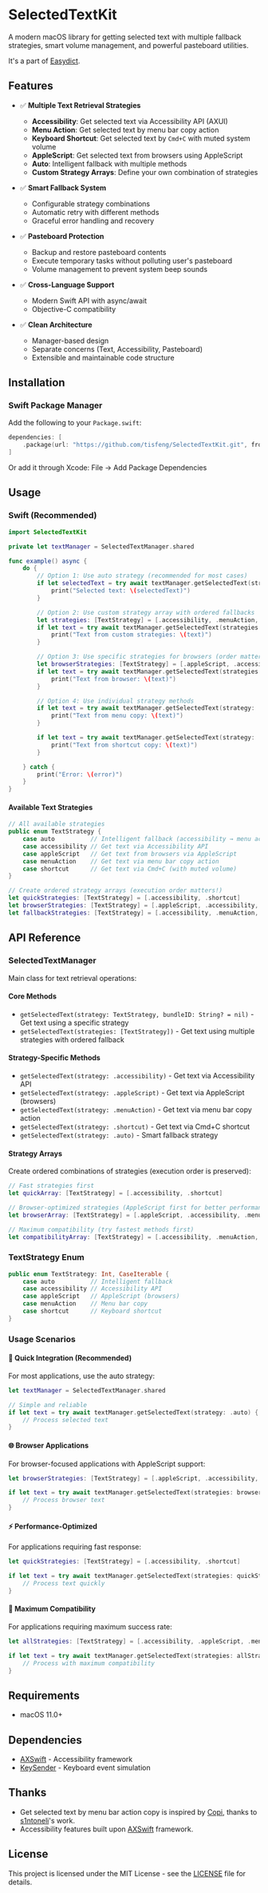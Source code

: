 # SelectedTextKit

A modern macOS library for getting selected text with multiple fallback strategies, smart volume management, and powerful pasteboard utilities.

It's a part of [Easydict](https://github.com/tisfeng/Easydict).

## Features

- ✅ **Multiple Text Retrieval Strategies**
  - **Accessibility**: Get selected text via Accessibility API (AXUI)
  - **Menu Action**: Get selected text by menu bar copy action
  - **Keyboard Shortcut**: Get selected text by `Cmd+C` with muted system volume
  - **AppleScript**: Get selected text from browsers using AppleScript
  - **Auto**: Intelligent fallback with multiple methods
  - **Custom Strategy Arrays**: Define your own combination of strategies

- ✅ **Smart Fallback System**
  - Configurable strategy combinations
  - Automatic retry with different methods
  - Graceful error handling and recovery

- ✅ **Pasteboard Protection**
  - Backup and restore pasteboard contents
  - Execute temporary tasks without polluting user's pasteboard
  - Volume management to prevent system beep sounds

- ✅ **Cross-Language Support**
  - Modern Swift API with async/await
  - Objective-C compatibility

- ✅ **Clean Architecture**
  - Manager-based design
  - Separate concerns (Text, Accessibility, Pasteboard)
  - Extensible and maintainable code structure

## Installation

### Swift Package Manager

Add the following to your `Package.swift`:

```swift
dependencies: [
    .package(url: "https://github.com/tisfeng/SelectedTextKit.git", from: "2.0.0")
]
```

Or add it through Xcode: File → Add Package Dependencies

## Usage

### Swift (Recommended)

```swift
import SelectedTextKit

private let textManager = SelectedTextManager.shared

func example() async {
    do {
        // Option 1: Use auto strategy (recommended for most cases)
        if let selectedText = try await textManager.getSelectedText(strategy: .auto) {
            print("Selected text: \(selectedText)")
        }

        // Option 2: Use custom strategy array with ordered fallbacks
        let strategies: [TextStrategy] = [.accessibility, .menuAction, .shortcut]
        if let text = try await textManager.getSelectedText(strategies: strategies) {
            print("Text from custom strategies: \(text)")
        }

        // Option 3: Use specific strategies for browsers (order matters)
        let browserStrategies: [TextStrategy] = [.appleScript, .accessibility]
        if let text = try await textManager.getSelectedText(strategies: browserStrategies) {
            print("Text from browser: \(text)")
        }

        // Option 4: Use individual strategy methods
        if let text = try await textManager.getSelectedText(strategy: .menuAction) {
            print("Text from menu copy: \(text)")
        }

        if let text = try await textManager.getSelectedText(strategy: .shortcut) {
            print("Text from shortcut copy: \(text)")
        }

    } catch {
        print("Error: \(error)")
    }
}
```

#### Available Text Strategies

```swift
// All available strategies
public enum TextStrategy {
    case auto          // Intelligent fallback (accessibility → menu action)
    case accessibility // Get text via Accessibility API
    case appleScript   // Get text from browsers via AppleScript
    case menuAction    // Get text via menu bar copy action
    case shortcut      // Get text via Cmd+C (with muted volume)
}

// Create ordered strategy arrays (execution order matters!)
let quickStrategies: [TextStrategy] = [.accessibility, .shortcut]
let browserStrategies: [TextStrategy] = [.appleScript, .accessibility, .menuAction]
let fallbackStrategies: [TextStrategy] = [.accessibility, .menuAction, .shortcut]
```

## API Reference

### SelectedTextManager

Main class for text retrieval operations:

#### Core Methods

- `getSelectedText(strategy: TextStrategy, bundleID: String? = nil)` - Get text using a specific strategy
- `getSelectedText(strategies: [TextStrategy])` - Get text using multiple strategies with ordered fallback
  
#### Strategy-Specific Methods

- `getSelectedText(strategy: .accessibility)` - Get text via Accessibility API
- `getSelectedText(strategy: .appleScript)` - Get text via AppleScript (browsers)
- `getSelectedText(strategy: .menuAction)` - Get text via menu bar copy action
- `getSelectedText(strategy: .shortcut)` - Get text via Cmd+C shortcut
- `getSelectedText(strategy: .auto)` - Smart fallback strategy

#### Strategy Arrays

Create ordered combinations of strategies (execution order is preserved):

```swift
// Fast strategies first
let quickArray: [TextStrategy] = [.accessibility, .shortcut]

// Browser-optimized strategies (AppleScript first for better performance)
let browserArray: [TextStrategy] = [.appleScript, .accessibility, .menuAction]

// Maximum compatibility (try fastest methods first)
let compatibilityArray: [TextStrategy] = [.accessibility, .menuAction, .shortcut]
```

### TextStrategy Enum

```swift
public enum TextStrategy: Int, CaseIterable {
    case auto          // Intelligent fallback
    case accessibility // Accessibility API
    case appleScript   // AppleScript (browsers)
    case menuAction    // Menu bar copy
    case shortcut      // Keyboard shortcut
}
```

### Usage Scenarios

#### 🚀 Quick Integration (Recommended)

For most applications, use the auto strategy:

```swift
let textManager = SelectedTextManager.shared

// Simple and reliable
if let text = try await textManager.getSelectedText(strategy: .auto) {
    // Process selected text
}
```

#### 🌐 Browser Applications

For browser-focused applications with AppleScript support:

```swift
let browserStrategies: [TextStrategy] = [.appleScript, .accessibility, .menuAction]

if let text = try await textManager.getSelectedText(strategies: browserStrategies) {
    // Process browser text
}
```

#### ⚡ Performance-Optimized

For applications requiring fast response:

```swift
let quickStrategies: [TextStrategy] = [.accessibility, .shortcut]

if let text = try await textManager.getSelectedText(strategies: quickStrategies) {
    // Process text quickly
}
```

#### 🔄 Maximum Compatibility

For applications requiring maximum success rate:

```swift
let allStrategies: [TextStrategy] = [.accessibility, .appleScript, .menuAction, .shortcut]

if let text = try await textManager.getSelectedText(strategies: allStrategies) {
    // Process with maximum compatibility
}
```

## Requirements

- macOS 11.0+

## Dependencies

- [AXSwift](https://github.com/tmandry/AXSwift) - Accessibility framework
- [KeySender](https://github.com/tisfeng/KeySender) - Keyboard event simulation

## Thanks

- Get selected text by menu bar action copy is inspired by [Copi](https://github.com/s1ntoneli/Copi/blob/531a12fdc2da66c809951926ce88af02593e0723/Copi/Utilities/SystemUtilities.swift#L257), thanks to [s1ntoneli](https://github.com/s1ntoneli)'s work.
- Accessibility features built upon [AXSwift](https://github.com/tmandry/AXSwift) framework.

## License

This project is licensed under the MIT License - see the [LICENSE](LICENSE) file for details.

